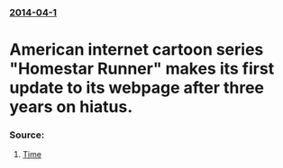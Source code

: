 ### [2014-04-1](/news/2014/04/1/index.md)

# American internet cartoon series "Homestar Runner" makes its first update to its webpage after three years on hiatus. 




### Source:

1. [Time](http://time.com/45795/one-of-the-webs-best-cartoons-finally-gets-an-update/)
